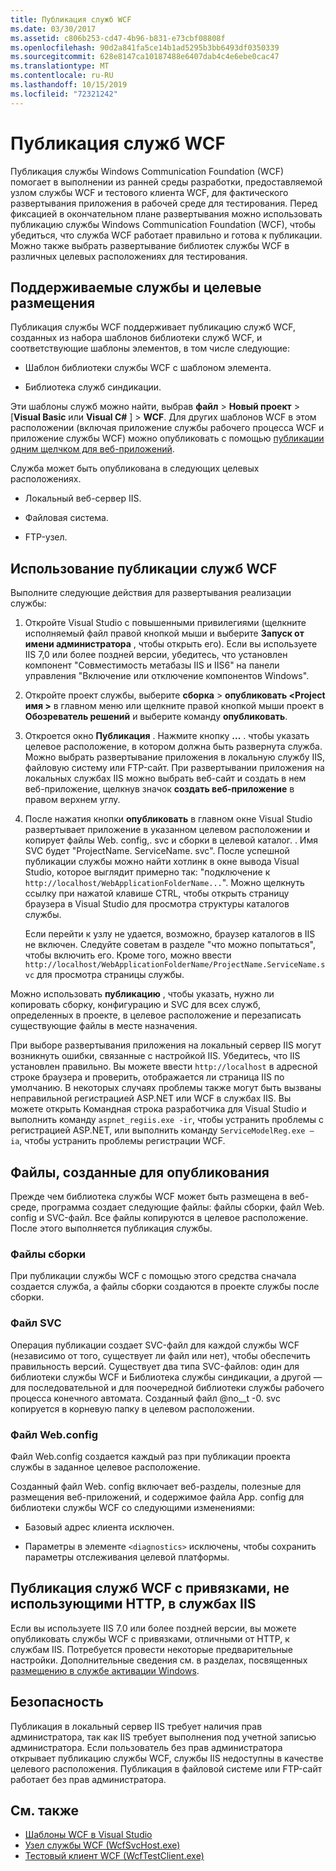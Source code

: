 ```yaml
---
title: Публикация служб WCF
ms.date: 03/30/2017
ms.assetid: c806b253-cd47-4b96-b831-e73cbf08808f
ms.openlocfilehash: 90d2a841fa5ce14b1ad5295b3bb6493df0350339
ms.sourcegitcommit: 628e8147ca10187488e6407dab4c4e6ebe0cac47
ms.translationtype: MT
ms.contentlocale: ru-RU
ms.lasthandoff: 10/15/2019
ms.locfileid: "72321242"
---
```

# <a name="wcf-service-publishing"></a>Публикация служб WCF

Публикация службы Windows Communication Foundation (WCF) помогает в выполнении из ранней среды разработки, предоставляемой узлом службы WCF и тестового клиента WCF, для фактического развертывания приложения в рабочей среде для тестирования. Перед фиксацией в окончательном плане развертывания можно использовать публикацию службы Windows Communication Foundation (WCF), чтобы убедиться, что служба WCF работает правильно и готова к публикации. Можно также выбрать развертывание библиотек службы WCF в различных целевых расположениях для тестирования.

## <a name="supported-services-and-target-locations"></a>Поддерживаемые службы и целевые размещения

Публикация службы WCF поддерживает публикацию служб WCF, созданных из набора шаблонов библиотеки служб WCF, и соответствующие шаблоны элементов, в том числе следующие:

- Шаблон библиотеки службы WCF с шаблоном элемента.

- Библиотека служб синдикации.

Эти шаблоны служб можно найти, выбрав **файл** > **Новый проект** > [**Visual Basic** или **Visual C#** ] > **WCF**. Для других шаблонов WCF в этом расположении (включая приложение службы рабочего процесса WCF и приложение службы WCF) можно опубликовать с помощью [публикации одним щелчком для веб-приложений](https://docs.microsoft.com/previous-versions/aspnet/dd465337(v=vs.110)).

Служба может быть опубликована в следующих целевых расположениях.

- Локальный веб-сервер IIS.

- Файловая система.

- FTP-узел.

## <a name="using-wcf-service-publishing"></a>Использование публикации служб WCF

Выполните следующие действия для развертывания реализации службы:

1. Откройте Visual Studio с повышенными привилегиями (щелкните исполняемый файл правой кнопкой мыши и выберите **Запуск от имени администратора** , чтобы открыть его).  Если вы используете IIS 7,0 или более поздней версии, убедитесь, что установлен компонент "Совместимость метабазы IIS и IIS6" на панели управления "Включение или отключение компонентов Windows".

2. Откройте проект службы, выберите **сборка** > **опубликовать \<Project имя >** в главном меню или щелкните правой кнопкой мыши проект в **Обозреватель решений** и выберите команду **опубликовать**.

3. Откроется окно **Публикация** . Нажмите кнопку **...** . чтобы указать целевое расположение, в котором должна быть развернута служба. Можно выбрать развертывание приложения в локальную службу IIS, файловую систему или FTP-сайт. При развертывании приложения на локальных службах IIS можно выбрать веб-сайт и создать в нем веб-приложение, щелкнув значок **создать веб-приложение** в правом верхнем углу.

4. После нажатия кнопки **опубликовать** в главном окне Visual Studio развертывает приложение в указанном целевом расположении и копирует файлы Web. config,. svc и сборки в целевой каталог. . Имя SVC будет "ProjectName. ServiceName. svc". После успешной публикации службы можно найти хотлинк в окне вывода Visual Studio, которое выглядит примерно так: "подключение к `http://localhost/WebApplicationFolderName...`". Можно щелкнуть ссылку при нажатой клавише CTRL, чтобы открыть страницу браузера в Visual Studio для просмотра структуры каталогов службы.

     Если перейти к узлу не удается, возможно, браузер каталогов в IIS не включен. Следуйте советам в разделе "что можно попытаться", чтобы включить его. Кроме того, можно ввести `http://localhost/WebApplicationFolderName/ProjectName.ServiceName.svc` для просмотра страницы службы.

Можно использовать **публикацию** , чтобы указать, нужно ли копировать сборку, конфигурацию и SVC для всех служб, определенных в проекте, в целевое расположение и перезаписать существующие файлы в месте назначения.

При выборе развертывания приложения на локальный сервер IIS могут возникнуть ошибки, связанные с настройкой IIS. Убедитесь, что IIS установлен правильно. Вы можете ввести `http://localhost` в адресной строке браузера и проверить, отображается ли страница IIS по умолчанию. В некоторых случаях проблемы также могут быть вызваны неправильной регистрацией ASP.NET или WCF в службах IIS. Вы можете открыть Командная строка разработчика для Visual Studio и выполнить команду `aspnet_regiis.exe -ir`, чтобы устранить проблемы с регистрацией ASP.NET, или выполнить команду `ServiceModelReg.exe –ia`, чтобы устранить проблемы регистрации WCF.

## <a name="files-generated-for-publishing"></a>Файлы, созданные для опубликования
 Прежде чем библиотека службы WCF может быть размещена в веб-среде, программа создает следующие файлы: файлы сборки, файл Web. config и SVC-файл. Все файлы копируются в целевое расположение. После этого выполняется публикация службы.

### <a name="assembly-files"></a>Файлы сборки
 При публикации службы WCF с помощью этого средства сначала создается служба, а файлы сборки создаются в проекте службы после сборки.

### <a name="svc-file"></a>Файл SVC
 Операция публикации создает SVC-файл для каждой службы WCF (независимо от того, существует ли файл или нет), чтобы обеспечить правильность версий. Существует два типа SVC-файлов: один для библиотеки службы WCF и Библиотека службы синдикации, а другой — для последовательной и для поочередной библиотеки службы рабочего процесса конечного автомата. Созданный файл @no__t -0. svc копируется в корневую папку в целевом расположении.

### <a name="webconfig-file"></a>Файл Web.config
 Файл Web.config создается каждый раз при публикации проекта службы в заданное целевое расположение.

 Созданный файл Web. config включает веб-разделы, полезные для размещения веб-приложений, и содержимое файла App. config для библиотеки службы WCF со следующими изменениями:

- Базовый адрес клиента исключен.

- Параметры в элементе `<diagnostics>` исключены, чтобы сохранить параметры отслеживания целевой платформы.

## <a name="publishing-wcf-services-with-non-http-bindings-to-iis"></a>Публикация служб WCF с привязками, не использующими HTTP, в службах IIS
 Если вы используете IIS 7.0 или более поздней версии, вы можете опубликовать службы WCF с привязками, отличными от HTTP, к службам IIS. Потребуется провести некоторые предварительные настройки. Дополнительные сведения см. в разделах, посвященных [размещению в службе активации Windows](./feature-details/hosting-in-windows-process-activation-service.md).

## <a name="security"></a>Безопасность
 Публикация в локальный сервер IIS требует наличия прав администратора, так как IIS требует выполнения под учетной записью администратора. Если пользователь без прав администратора открывает публикацию службы WCF, службы IIS недоступны в качестве целевого расположения. Публикация в файловой системе или FTP-сайт работает без прав администратора.

## <a name="see-also"></a>См. также

- [Шаблоны WCF в Visual Studio](wcf-vs-templates.md)
- [Узел службы WCF (WcfSvcHost.exe)](wcf-service-host-wcfsvchost-exe.md)
- [Тестовый клиент WCF (WcfTestClient.exe)](wcf-test-client-wcftestclient-exe.md)
